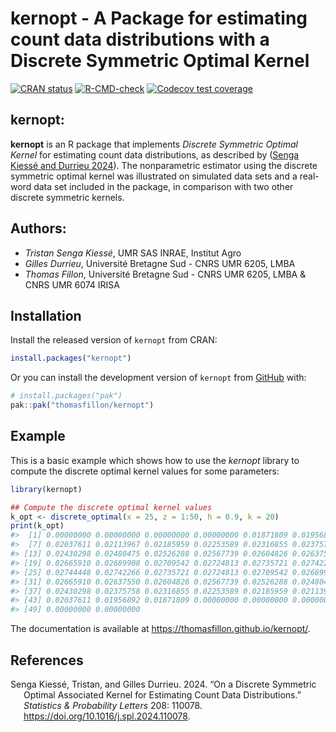 
<!-- README.md is generated from README.Rmd. Please edit that file -->

# kernopt - A Package for estimating count data distributions with a Discrete Symmetric Optimal Kernel

<!-- badges: start -->

[![CRAN
status](https://www.r-pkg.org/badges/version/kernopt)](https://cran.r-project.org/package=kernopt)
[![R-CMD-check](https://github.com/thomasfillon/kernopt/actions/workflows/R-CMD-check.yaml/badge.svg)](https://github.com/thomasfillon/kernopt/actions/workflows/R-CMD-check.yaml)
[![Codecov test
coverage](https://codecov.io/gh/thomasfillon/kernopt/graph/badge.svg)](https://app.codecov.io/gh/thomasfillon/kernopt)
<!-- badges: end -->

## kernopt:

**kernopt** is an R package that implements *Discrete Symmetric Optimal
Kernel* for estimating count data distributions, as described by ([Senga
Kiessé and Durrieu 2024](#ref-SengaDurrieu2024)). The nonparametric
estimator using the discrete symmetric optimal kernel was illustrated on
simulated data sets and a real-word data set included in the package, in
comparison with two other discrete symmetric kernels.

## Authors:

- *Tristan Senga Kiessé*, UMR SAS INRAE, Institut Agro
- *Gilles Durrieu*, Université Bretagne Sud - CNRS UMR 6205, LMBA
- *Thomas Fillon*, Université Bretagne Sud - CNRS UMR 6205, LMBA & CNRS
  UMR 6074 IRISA

## Installation

Install the released version of `kernopt` from CRAN:

``` r
install.packages("kernopt")
```

Or you can install the development version of `kernopt` from
[GitHub](https://github.com/) with:

``` r
# install.packages("pak")
pak::pak("thomasfillon/kernopt")
```

## Example

This is a basic example which shows how to use the *kernopt* library to
compute the discrete optimal kernel values for some parameters:

``` r
library(kernopt)

## Compute the discrete optimal kernel values
k_opt <- discrete_optimal(x = 25, z = 1:50, h = 0.9, k = 20)
print(k_opt)
#>  [1] 0.00000000 0.00000000 0.00000000 0.00000000 0.01871809 0.01956892
#>  [7] 0.02037611 0.02113967 0.02185959 0.02253589 0.02316855 0.02375758
#> [13] 0.02430298 0.02480475 0.02526288 0.02567739 0.02604826 0.02637550
#> [19] 0.02665910 0.02689908 0.02709542 0.02724813 0.02735721 0.02742266
#> [25] 0.02744448 0.02742266 0.02735721 0.02724813 0.02709542 0.02689908
#> [31] 0.02665910 0.02637550 0.02604826 0.02567739 0.02526288 0.02480475
#> [37] 0.02430298 0.02375758 0.02316855 0.02253589 0.02185959 0.02113967
#> [43] 0.02037611 0.01956892 0.01871809 0.00000000 0.00000000 0.00000000
#> [49] 0.00000000 0.00000000
```

The documentation is available at
<https://thomasfillon.github.io/kernopt/>.

## References

<div id="refs" class="references csl-bib-body hanging-indent"
entry-spacing="0">

<div id="ref-SengaDurrieu2024" class="csl-entry">

Senga Kiessé, Tristan, and Gilles Durrieu. 2024. “On a Discrete
Symmetric Optimal Associated Kernel for Estimating Count Data
Distributions.” *Statistics & Probability Letters* 208: 110078.
<https://doi.org/10.1016/j.spl.2024.110078>.

</div>

</div>
